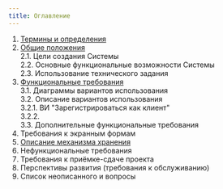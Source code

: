 ```yaml
---
title: Оглавление
---
```


1. [Термины и определения](../terminy-i-opredeleniya)  
2. [Общие положения](../obshie-polozheniya)  
	2.1. Цели создания Системы  
	2.2. Основные функциональные возможности Системы  
	2.3. Использование технического задания  
3. [Функциональные требования](../funkcionalnye-trebovaniya)  
	3.1. Диаграммы вариантов использования  
	3.2. Описание вариантов использования  
	3.2.1. ВИ "Зарегистрироваться как клиент"  
	3.2.2.  
	3.3. Дополнительные функциональные требования  
4. Требования к экранным формам  
5. [Описание механизма хранения](opisanie-mekhanizma-khraneniya)  
6. Нефункциональные требования  
7. Требования к приёмке-сдаче проекта  
8. Перспективы развития (требования к обслуживанию)  
9. Список неописанного и вопросы  